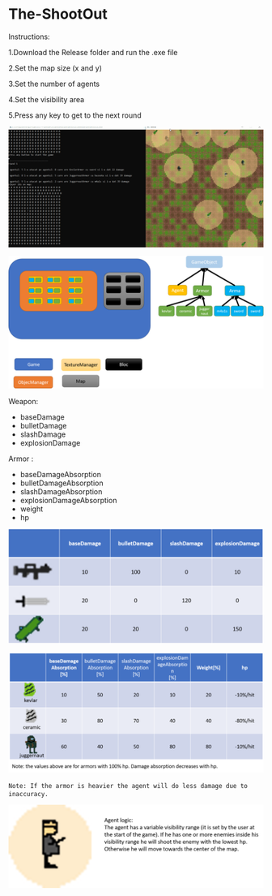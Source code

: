 # The-ShootOut
Instructions:

1.Download the Release folder and run the .exe file

2.Set the map size (x and y)

3.Set the number of agents

4.Set the visibility area

5.Press any key to get to the next round

![scheme](/documentation/game.gif)

![scheme](/documentation/doc1.png)

Weapon:
  - baseDamage
  - bulletDamage
  - slashDamage
  - explosionDamage
  
 Armor :
  - baseDamageAbsorption
  - bulletDamageAbsorption
  - slashDamageAbsorption
  - explosionDamageAbsorption
  - weight
  - hp
  
![scheme](/documentation/weaponTable.png)
 
![scheme](/documentation/armorTable.png)

    Note: If the armor is heavier the agent will do less damage due to inaccuracy.

![scheme](/documentation/agentLogic.png)
